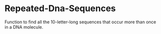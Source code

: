 # Repeated-Dna-Sequences
 Function to find all the 10-letter-long sequences that occur more than once in a DNA molecule.
